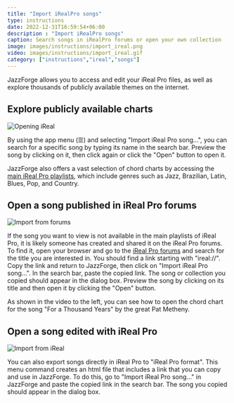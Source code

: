 ```yaml
---
title: "Import iRealPro songs"
type: instructions
date: 2022-12-31T16:59:54+06:00
description : "Import iRealPro songs"
caption: Search songs in iRealPro forums or open your own collection
image: images/instructions/import_ireal.png
video: images/instructions/import_ireal.gif
category: ["instructions","ireal","songs"]
---
```


JazzForge allows you to access and edit your iReal Pro files, as well as explore thousands of publicly available themes on the internet.

## Explore publicly available charts
![Opening iReal](/images/instructions/import_ireal.gif#floatright)

By using the app menu (☰) and selecting "Import iReal Pro song...", you can search for a specific song by typing its name in the search bar. Preview the song by clicking on it, then click again or click the "Open" button to open it.

JazzForge also offers a vast selection of chord charts by accessing the [main iReal Pro playlists](https://www.irealpro.com/main-playlists), which include genres such as Jazz, Brazilian, Latin, Blues, Pop, and Country.

## Open a song published in iReal Pro forums
![Import from forums](/images/instructions/import-from-forum.gif#floatright)

If the song you want to view is not available in the main playlists of iReal Pro, it is likely someone has created and shared it on the iReal Pro forums. To find it, open your browser and go to the [iReal Pro forums](https://www.irealb.com/forums/forum.php) and search for the title you are interested in. You should find a link starting with "ireal://". Copy the link and return to JazzForge, then click on "Import iReal Pro song...". In the search bar, paste the copied link. The song or collection you copied should appear in the dialog box. Preview the song by clicking on its title and then open it by clicking the "Open" button.

As shown in the video to the left, you can see how to open the chord chart for the song "For a Thousand Years" by the great Pat Metheny.

## Open a song edited with iReal Pro
![Import from iReal](/images/instructions/import-ireal-app.gif#floatright)

You can also export songs directly in iReal Pro to "iReal Pro format". This menu command creates an html file that includes a link that you can copy and use in JazzForge. To do this, go to "Import iReal Pro song..." in JazzForge and paste the copied link in the search bar. The song you copied should appear in the dialog box.
